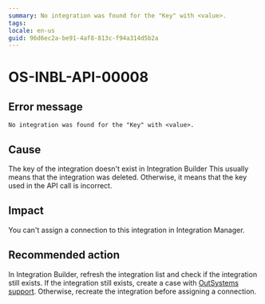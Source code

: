 ```yaml
---
summary: No integration was found for the "Key" with <value>.
tags:
locale: en-us
guid: 96d6ec2a-be91-4af8-813c-f94a314d5b2a
---
```


# OS-INBL-API-00008

## Error message

`No integration was found for the "Key" with <value>.`

## Cause

The key of the integration doesn't exist in Integration Builder
This usually means that the integration was deleted. Otherwise, it means that the key used in the API call is incorrect.

## Impact

You can't assign a connection to this integration in Integration Manager.

## Recommended action

In Integration Builder, refresh the integration list and check if the integration still exists.
If the integration still exists, create a case with [OutSystems support](https://success.outsystems.com/Support).
Otherwise, recreate the integration before assigning a connection.
